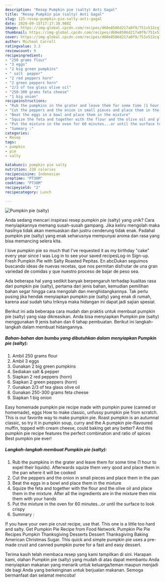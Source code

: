 ```yaml
---
description: "Resep Pumpkin pie (salty) Anti Gagal"
title: "Resep Pumpkin pie (salty) Anti Gagal"
slug: 125-resep-pumpkin-pie-salty-anti-gagal
date: 2020-09-15T17:17:38.988Z
image: https://img-global.cpcdn.com/recipes/d60e8586d217a0f9/751x532cq70/pumpkin-pie-salty-recipe-main-photo.jpg
thumbnail: https://img-global.cpcdn.com/recipes/d60e8586d217a0f9/751x532cq70/pumpkin-pie-salty-recipe-main-photo.jpg
cover: https://img-global.cpcdn.com/recipes/d60e8586d217a0f9/751x532cq70/pumpkin-pie-salty-recipe-main-photo.jpg
author: Micheal Carroll
ratingvalue: 3.3
reviewcount: 9
recipeingredient:
- "250 grams flour"
- "3 eggs"
- "2 big green pumpkins"
- " salt  pepper"
- "2 red peppers horn"
- "2 green peppers horn"
- "2/3 of tea glass olive oil"
- "250-300 grams feta cheese"
- "1 big onion"
recipeinstructions:
- "Rub the pumpkins in the grater and leave them for some time (1 hour to expel their liquids). Afterwards squize them very qood and place them in the pan where it will be cooked"
- "Cut the peppers and the onion in small pieces and place them in the pan"
- "Beat the eggs in a bowl and place them in the mixture"
- "Squize the feta and together with the flour and the olive oil and place them in the mixture. After all the ingredients are in the mixture then mix them with your hands"
- "Put the mixture in the oven for 60 minutes...or until the surface to look crispy"
- "Summary :"
categories:
- Resep
tags:
- pumpkin
- pie
- salty

katakunci: pumpkin pie salty 
nutrition: 238 calories
recipecuisine: Indonesian
preptime: "PT36M"
cooktime: "PT38M"
recipeyield: "2"
recipecategory: Lunch

---
```



![Pumpkin pie (salty)](https://img-global.cpcdn.com/recipes/d60e8586d217a0f9/751x532cq70/pumpkin-pie-salty-recipe-main-photo.jpg)

Anda sedang mencari inspirasi resep pumpkin pie (salty) yang unik? Cara menyiapkannya memang susah-susah gampang. Jika keliru mengolah maka hasilnya tidak akan memuaskan dan justru cenderung tidak enak. Padahal pumpkin pie (salty) yang enak seharusnya mempunyai aroma dan rasa yang bisa memancing selera kita.

I love pumpkin pie so much that I&#39;ve requested it as my birthday &#34;cake&#34; every year since I was Log in to see your saved recipesLog-in Sign-up. Fresh Pumpkin Pie with Salty Roasted Pepitas. En abcDukan seguimos buscando ideas de nuevas recetas, que nos permitan disfrutar de una gran variedad de comidas y que nuestro proceso de bajar de peso sea.

Ada beberapa hal yang sedikit banyak berpengaruh terhadap kualitas rasa dari pumpkin pie (salty), pertama dari jenis bahan, kemudian pemilihan bahan segar hingga cara mengolah dan menghidangkannya. Tak perlu pusing jika hendak menyiapkan pumpkin pie (salty) yang enak di rumah, karena asal sudah tahu triknya maka hidangan ini dapat jadi sajian spesial.


Berikut ini ada beberapa cara mudah dan praktis untuk membuat pumpkin pie (salty) yang siap dikreasikan. Anda bisa menyiapkan Pumpkin pie (salty) menggunakan 9 jenis bahan dan 6 tahap pembuatan. Berikut ini langkah-langkah dalam membuat hidangannya.

<!--inarticleads1-->

##### Bahan-bahan dan bumbu yang dibutuhkan dalam menyiapkan Pumpkin pie (salty):

1. Ambil 250 grams flour
1. Ambil 3 eggs
1. Gunakan 2 big green pumpkins
1. Sediakan  salt &amp; pepper
1. Siapkan 2 red peppers (horn)
1. Siapkan 2 green peppers (horn)
1. Gunakan 2/3 of tea glass olive oil
1. Gunakan 250-300 grams feta cheese
1. Siapkan 1 big onion


Easy homemade pumpkin pie recipe made with pumpkin puree (canned or homemade), eggs How to make classic, unfussy pumpkin pie from scratch. This is our favorite way to make pumpkin pie. Roast pumpkin is an autumnal classic, so try it in pumpkin soup, curry and the A pumpkin pie-flavoured muffin, topped with cream cheese, could baking get any better? And this pumpkin pie recipe features the perfect combination and ratio of spices Best pumpkin pie ever! 

<!--inarticleads2-->

##### Langkah-langkah membuat Pumpkin pie (salty):

1. Rub the pumpkins in the grater and leave them for some time (1 hour to expel their liquids). Afterwards squize them very qood and place them in the pan where it will be cooked
1. Cut the peppers and the onion in small pieces and place them in the pan
1. Beat the eggs in a bowl and place them in the mixture
1. Squize the feta and together with the flour and the olive oil and place them in the mixture. After all the ingredients are in the mixture then mix them with your hands
1. Put the mixture in the oven for 60 minutes...or until the surface to look crispy
1. Summary :


If you have your own pie crust recipe, use that. This one is a little too hard and salty. Get Pumpkin Pie Recipe from Food Network. Pumpkin Pie Pie Recipes Pumpkin Thanksgiving Desserts Dessert Thanksgiving Baking American Christmas Sugar. This quick and simple pumpkin pie uses a pre-made crust and canned pumpkin puree for a fast and easy dessert. 

Terima kasih telah membaca resep yang kami tampilkan di sini. Harapan kami, olahan Pumpkin pie (salty) yang mudah di atas dapat membantu Anda menyiapkan makanan yang menarik untuk keluarga/teman maupun menjadi ide bagi Anda yang berkeinginan untuk berjualan makanan. Semoga bermanfaat dan selamat mencoba!
